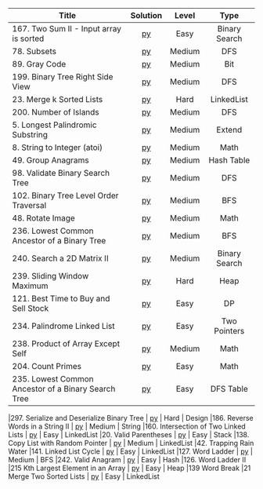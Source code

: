 
| Title  | Solution |Level | Type |
|-------------|:-----:| :-----: | :------: |
|167. Two Sum II - Input array is sorted | [py](https://github.com/cloi1994/session1/blob/master/Amazon/167.py) | Easy | Binary Search |
|78. Subsets | [py](https://github.com/cloi1994/session1/blob/master/Amazon/78.py) | Medium | DFS 
|89. Gray Code| [py](https://github.com/cloi1994/session1/blob/master/Amazon/89.py) | Medium | Bit 
|199. Binary Tree Right Side View| [py](https://github.com/cloi1994/session1/blob/master/Amazon/199.py) | Medium | DFS 
|23. Merge k Sorted Lists | [py](https://github.com/cloi1994/session1/blob/master/Amazon/23.py) | Hard | LinkedList 
|200. Number of Islands | [py](https://github.com/cloi1994/session1/blob/master/Amazon/200.py) | Medium | DFS 
|5. Longest Palindromic Substring | [py](https://github.com/cloi1994/session1/blob/master/Amazon/5.py) | Medium | Extend 
|8. String to Integer (atoi) | [py](https://github.com/cloi1994/session1/blob/master/Amazon/8.py) | Medium | Math 
|49. Group Anagrams | [py](https://github.com/cloi1994/session1/blob/master/Amazon/49.py) | Medium | Hash Table 
|98. Validate Binary Search Tree | [py](https://github.com/cloi1994/session1/blob/master/Amazon/98.py) | Medium | DFS 
|102. Binary Tree Level Order Traversal | [py](https://github.com/cloi1994/session1/blob/master/Amazon/102.py) | Medium | BFS 
|48. Rotate Image | [py](https://github.com/cloi1994/session1/blob/master/Amazon/48.py) | Medium | Math
|236. Lowest Common Ancestor of a Binary Tree | [py](https://github.com/cloi1994/session1/blob/master/Amazon/236.py) | Medium | BFS 
|240. Search a 2D Matrix II | [py](https://github.com/cloi1994/session1/blob/master/Amazon/240.py) | Medium | Binary Search 
|239. Sliding Window Maximum | [py](https://github.com/cloi1994/session1/blob/master/Amazon/239.py) | Hard | Heap 
|121. Best Time to Buy and Sell Stock| [py](https://github.com/cloi1994/session1/blob/master/Amazon/121.py) | Easy | DP 
|234. Palindrome Linked List | [py](https://github.com/cloi1994/session1/blob/master/Amazon/234.py) | Easy | Two Pointers
|238. Product of Array Except Self | [py](https://github.com/cloi1994/session1/blob/master/Amazon/238.py) | Medium | Math 
|204. Count Primes | [py](https://github.com/cloi1994/session1/blob/master/Amazon/204.py) | Easy | Math
|235. Lowest Common Ancestor of a Binary Search Tree | [py](https://github.com/cloi1994/session1/blob/master/Amazon/235.py) | Easy | DFS Table 

|297. Serialize and Deserialize Binary Tree | [py](https://github.com/cloi1994/session1/blob/master/Amazon/297.py) | Hard | Design
|186. Reverse Words in a String II  | [py](https://github.com/cloi1994/session1/blob/master/Amazon/186.py) | Medium | String
|160. Intersection of Two Linked Lists | [py](https://github.com/cloi1994/session1/blob/master/Amazon/160.py) | Easy | LinkedList
|20. Valid Parentheses | [py](https://github.com/cloi1994/session1/blob/master/Amazon/20.py) | Easy | Stack
|138. Copy List with Random Pointer | [py](https://github.com/cloi1994/session1/blob/master/Amazon/160.py) | Medium | LinkedList
|42. Trapping Rain Water 
|141. Linked List Cycle | [py](https://github.com/cloi1994/session1/blob/master/Amazon/141.py) | Easy | LinkedList
|127. Word Ladder | [py](https://github.com/cloi1994/session1/blob/master/Amazon/127.py) | Medium | BFS
|242. Valid Anagram | [py](https://github.com/cloi1994/session1/blob/master/Amazon/242.py) | Easy | Hash
|126. Word Ladder II 
|215 Kth Largest Element in an Array | [py](https://github.com/cloi1994/session1/blob/master/Amazon/215.py) | Easy | Heap
|139 Word Break 
|21 Merge Two Sorted Lists | [py](https://github.com/cloi1994/session1/blob/master/Amazon/21.py) | Easy | LinkedList

